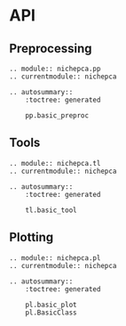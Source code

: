 # API

## Preprocessing

```{eval-rst}
.. module:: nichepca.pp
.. currentmodule:: nichepca

.. autosummary::
    :toctree: generated

    pp.basic_preproc
```

## Tools

```{eval-rst}
.. module:: nichepca.tl
.. currentmodule:: nichepca

.. autosummary::
    :toctree: generated

    tl.basic_tool
```

## Plotting

```{eval-rst}
.. module:: nichepca.pl
.. currentmodule:: nichepca

.. autosummary::
    :toctree: generated

    pl.basic_plot
    pl.BasicClass
```
